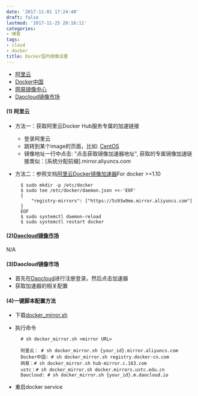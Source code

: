 ```yaml
---
date: '2017-11-01 17:24:40'
draft: false
lastmod: '2017-11-25 20:16:11'
categories:
- 博客
tags:
- cloud
- docker
title: Docker国内镜像设置
---
```


- [阿里云](#aliyun)
- [Docker中国](#docker-cn)
- [网易镜像中心](https://c.163.com/hub#/m/home/)
- [Daocloud镜像市场](#daocloud)

#### <a name="aliyun"></a>(1) 阿里云
- 方法一：获取阿里云Docker Hub服务专属的加速链接
    - 登录阿里云
    - 跳转到某个image的页面，比如: [CentOS](https://dev.aliyun.com/detail.html?repoId=1198)
    - 镜像地址一行中点击: "点击获取镜像加速器地址", 获取的专属镜像加速链接类似：[系统分配前缀].mirror.aliyuncs.com

- 方法二：参照文档[阿里云Docker镜像加速器](https://yq.aliyun.com/articles/29941)For docker >=1.10

        $ sudo mkdir -p /etc/docker
        $ sudo tee /etc/docker/daemon.json <<-'EOF'
        {
            "registry-mirrors": ["https://5s93w9me.mirror.aliyuncs.com"]
        }
        EOF
        $ sudo systemctl daemon-reload
        $ sudo systemctl restart docker


#### <a name="docker-cn"></a>(2)[Daocloud镜像市场](https://www.docker-cn.com/registry-mirror)
N/A

#### <a name="daocloud"></a>(3)Daocloud镜像市场
- 首先在[Daocloud](http://www.daocloud.io/)进行注册登录。然后点击加速器
- 获取加速器的相关配置

#### (4)一键脚本配置方法
- 下载[docker_mirror.sh](/assets/docker_mirror.sh)
- 执行命令

        # sh docker_mirror.sh <mirror URL>

        阿里云： # sh docker_mirror.sh {your_id}.mirror.aliyuncs.com
        Docker中国: # sh docker_mirror.sh registry.docker-cn.com
        网易：# sh docker_mirror.sh hub-mirror.c.163.com
        ustc：# sh docker_mirror.sh docker.mirrors.ustc.edu.cn
        Daocloud: # sh docker_mirror.sh {your_id}.m.daocloud.io

- 重启docker service